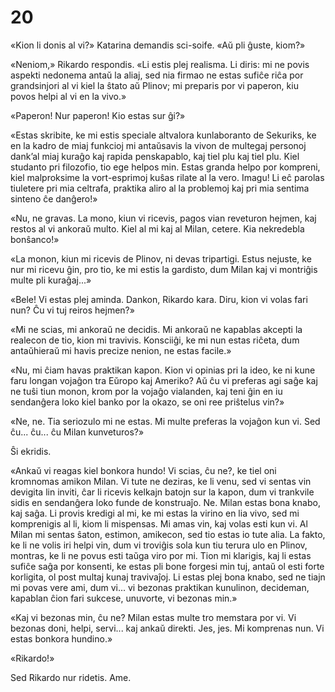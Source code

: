 # 20

«Kion li donis al vi?» Katarina demandis sci-soife. «Aŭ pli ĝuste, kiom?»

«Neniom,» Rikardo respondis. «Li estis plej realisma. Li diris: mi ne povis aspekti nedonema antaŭ la aliaj, sed nia firmao ne estas sufiĉe riĉa por grandsinjori al vi kiel la ŝtato aŭ Plinov; mi preparis por vi paperon, kiu povos helpi al vi en la vivo.»

«Paperon! Nur paperon! Kio estas sur ĝi?»

«Estas skribite, ke mi estis speciale altvalora kunlaboranto de Sekuriks, ke en la kadro de miaj funkcioj mi antaŭsavis la vivon de multegaj personoj dank’al miaj kuraĝo kaj rapida penskapablo, kaj tiel plu kaj tiel plu. Kiel studanto pri filozofio, tio ege helpos min. Estas granda helpo por kompreni, kiel malproksime la vort-esprimoj kuŝas rilate al la vero. Imagu! Li eĉ parolas tiuletere pri mia celtrafa, praktika aliro al la problemoj kaj pri mia sentima sinteno ĉe danĝero!»

«Nu, ne gravas. La mono, kiun vi ricevis, pagos vian reveturon hejmen, kaj restos al vi ankoraŭ multo. Kiel al mi kaj al Milan, cetere. Kia nekredebla bonŝanco!»

«La monon, kiun mi ricevis de Plinov, ni devas tripartigi. Estus nejuste, ke nur mi ricevu ĝin, pro tio, ke mi estis la gardisto, dum Milan kaj vi montriĝis multe pli kuraĝaj...»

«Bele! Vi estas plej aminda. Dankon, Rikardo kara. Diru, kion vi volas fari nun? Ĉu vi tuj reiros hejmen?»

«Mi ne scias, mi ankoraŭ ne decidis. Mi ankoraŭ ne kapablas akcepti la realecon de tio, kion mi travivis. Konsciiĝi, ke mi nun estas riĉeta, dum antaŭhieraŭ mi havis precize nenion, ne estas facile.»

«Nu, mi ĉiam havas praktikan kapon. Kion vi opinias pri la ideo, ke ni kune faru longan vojaĝon tra Eŭropo kaj Ameriko? Aŭ ĉu vi preferas agi saĝe kaj ne tuŝi tiun monon, krom por la vojaĝo vialanden, kaj teni ĝin en iu sendanĝera loko kiel banko por la okazo, se oni ree priŝtelus vin?»

«Ne, ne. Tia seriozulo mi ne estas. Mi multe preferas la vojaĝon kun vi. Sed ĉu... ĉu... ĉu Milan kunveturos?»

Ŝi ekridis.

«Ankaŭ vi reagas kiel bonkora hundo! Vi scias, ĉu ne?, ke tiel oni kromnomas amikon Milan. Vi tute ne deziras, ke li venu, sed vi sentas vin devigita lin inviti, ĉar li ricevis kelkajn batojn sur la kapon, dum vi trankvile sidis en sendanĝera loko funde de konstruaĵo. Ne. Milan estas bona knabo, kaj saĝa. Li provis kredigi al mi, ke mi estas la virino en lia vivo, sed mi komprenigis al li, kiom li mispensas. Mi amas vin, kaj volas esti kun vi. Al Milan mi sentas ŝaton, estimon, amikecon, sed tio estas io tute alia. La fakto, ke li ne volis iri helpi vin, dum vi troviĝis sola kun tiu terura ulo en Plinov, montras, ke li ne povus esti taŭga viro por mi. Tion mi klarigis, kaj li estas sufiĉe saĝa por konsenti, ke estas pli bone forgesi min tuj, antaŭ ol esti forte korligita, ol post multaj kunaj travivaĵoj. Li estas plej bona knabo, sed ne tiajn mi povas vere ami, dum vi... vi bezonas praktikan kunulinon, decideman, kapablan ĉion fari sukcese, unuvorte, vi bezonas min.»

«Kaj vi bezonas min, ĉu ne? Milan estas multe tro memstara por vi. Vi bezonas doni, helpi, servi... kaj ankaŭ direkti. Jes, jes. Mi komprenas nun. Vi estas bonkora hundino.»

«Rikardo!»

Sed Rikardo nur ridetis. Ame.
